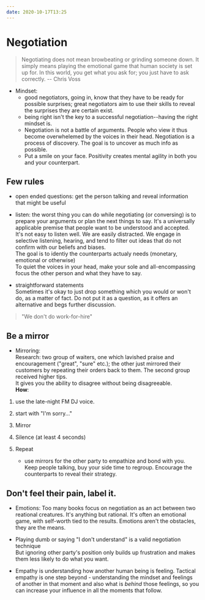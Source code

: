 ```yaml
---
date: 2020-10-17T13:25
---
```


# Negotiation

> Negotiating does not mean browbeating or grinding someone down. It simply means playing the emotional game that human society is set up for. In this world, you get what you ask for; you just have to ask correctly.  -- Chris Voss


- Mindset:  
  - good negotiators, going in, know that they have to be ready for possible surprises; great negotiators aim to use their skills to reveal the surprises they are certain exist.
  - being right isn't the key to a successful negotiation--having the right mindset is.
  - Negotiation is not a battle of arguments. People who view it thus become overwhelemed by the voices in their head. Negotiation is a process of discovery. The goal is to uncover as much info as possible.
  - Put a smile on your face. Positivity creates mental agility in both you and your counterpart.
  

## Few rules
- open ended questions: get the person talking and reveal information that might be useful

- listen: the worst thing you can do while negotiating (or conversing) is to prepare your arguments or plan the next things to say. It's a universally applicable premise that people want to be understood and accepted.  
It's not easy to listen well. We are easily distracted. We engage in selective listening, hearing, and tend to filter out ideas that do not confirm with our beliefs and biases.  
The goal is to identiy the counterparts actualy needs (monetary, emotional or otherwise)  
To quiet the voices in your head, make your sole and all-encompassing focus the other person and what they have to say.

- straightforward statements  
Sometimes it's okay to just drop something which you would or won't do, as a matter of fact. Do not put it as a question, as it offers an alternative and begs further discussion.  
> "We don't do work-for-hire"

## Be a mirror

- Mirroring:  
Research: two group of waiters, one which lavished praise and encouragement ("great", "sure" etc.); the other just mirrored their customers by repeating their orders back to them. The second group received higher tips.  
It gives you the ability to disagree without being disagreeable.  
**How**: 
1. use the late-night FM DJ voice.
2. start with "I'm sorry..."
3. Mirror
4. Silence (at least 4 seconds)
5. Repeat

    - use mirrors for the other party to empathize and bond with you. Keep people talking, buy your side time to regroup. Encourage the counterparts to reveal their strategy. 

## Don't feel their pain, label it.

- Emotions: 
Too many books focus on negotiation as an act between two reational creatures. It's anything but rational. It's often an emotional game, with self-worth tied to the results. Emotions aren't the obstacles, they are the means.

- Playing dumb or saying "I don't understand" is a valid negotiation technique  
But ignoring other party's position only builds up frustration and makes them less likely to do what you want.

- Empathy is understanding how another human being is feeling. Tactical empathy is one step beyond - understanding the mindset and feelings of another in that moment and also what is *behind* those feelings, so you can increase your influence in all the moments that follow.
